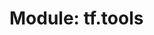<div itemscope itemtype="http://developers.google.com/ReferenceObject">
<meta itemprop="name" content="tf.tools" />
<meta itemprop="path" content="Stable" />
</div>

# Module: tf.tools



